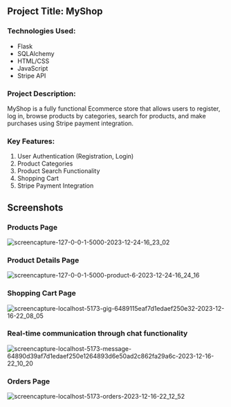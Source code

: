 ## Project Title: MyShop

### Technologies Used:
<ul>
  <li>Flask</li>
  <li>SQLAlchemy</li>
  <li>HTML/CSS</li>
  <li>JavaScript</li>
  <li>Stripe API</li>
</ul>

### Project Description:
MyShop is a fully functional Ecommerce store that allows users to register, log in, browse products by categories, search for products, and make purchases using Stripe payment integration.

### Key Features:
<ol>
  <li>User Authentication (Registration, Login)</li>
  <li>Product Categories</li>
  <li>Product Search Functionality</li>
  <li>Shopping Cart</li>
  <li>Stripe Payment Integration</li>
</ol>

## Screenshots
### Products Page
![screencapture-127-0-0-1-5000-2023-12-24-16_23_02](https://github.com/nikhilarokkam/MyShop/assets/115566678/8276f4ae-0229-435f-a732-38929f4cb5a9)
### Product Details Page
![screencapture-127-0-0-1-5000-product-6-2023-12-24-16_24_16](https://github.com/nikhilarokkam/MyShop/assets/115566678/87539501-f71b-47c1-8aea-5d6b6c58f6d8)
### Shopping Cart Page
![screencapture-localhost-5173-gig-6489115eaf7d1edaef250e32-2023-12-16-22_08_05](https://github.com/nikhilarokkam/WorkHive-Empowering-Independent-Professionals/assets/115566678/30bdb6a5-de2a-4746-ba21-9405b6b3c3da)
### Real-time communication through chat functionality
![screencapture-localhost-5173-message-64890d39af7d1edaef250e1264893d6e50ad2c862fa29a6c-2023-12-16-22_10_20](https://github.com/nikhilarokkam/WorkHive-Empowering-Independent-Professionals/assets/115566678/11307ab8-a513-42a0-be2f-d129cc432ca0)
### Orders Page
![screencapture-localhost-5173-orders-2023-12-16-22_12_52](https://github.com/nikhilarokkam/WorkHive-Empowering-Independent-Professionals/assets/115566678/0a416c45-a87f-48d5-be08-0f61227336d9)

